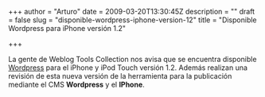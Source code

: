 +++
author = "Arturo"
date = 2009-03-20T13:30:45Z
description = ""
draft = false
slug = "disponible-wordpress-iphone-version-12"
title = "Disponible Wordpress para iPhone versión 1.2"

+++

La gente de Weblog Tools Collection nos avisa que se encuentra disponible [Wordpress](http://weblogtoolscollection.com/archives/2009/03/19/wordpress-for-iphone-version-12-available/) para el iPhone y iPod Touch versión 1.2. Además realizan una revisión de esta nueva versión de la herramienta para la publicación mediante el CMS **Wordpress** y el **IPhone**.
